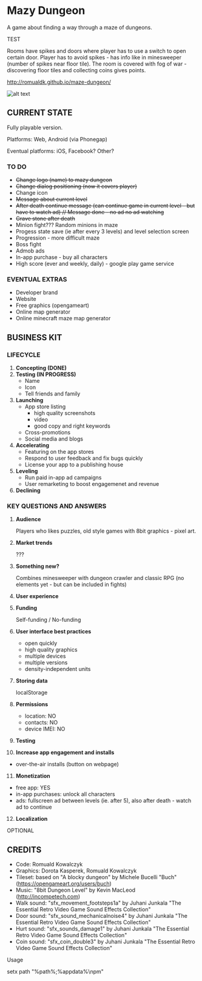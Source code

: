 Mazy Dungeon
==========

A game about finding a way through a maze of dungeons.

TEST

Rooms have spikes and doors where player has to use a switch to open certain door. Player has to avoid spikes - has info like in minesweeper (number of spikes near floor tile). The room is covered with fog of war - discovering floor tiles and collecting coins gives points.


http://romualdk.github.io/maze-dungeon/

![alt text](https://raw.githubusercontent.com/romualdk/mazy-dungeon/master/other/preview2x.png "Mazy Dungeon")

CURRENT STATE
-------------
Fully playable version.

Platforms: Web, Android (via Phonegap)

Eventual platforms:  iOS, Facebook? Other?

### TO DO
- ~~Change logo (name) to mazy dungeon~~
- ~~Change dialog positioning (now it covers player)~~
- Change icon
- ~~Message about current level~~
- ~~After death continue message (can continue game in current level - but have to watch ad) // Message done - no ad no ad watching~~
- ~~Grave stone after death~~
- Minion fight??? Random minions in maze
- Progess state save (ie after every 3 levels) and level selection screen
- Progression - more difficult maze
- Boss fight
- Admob ads
- In-app purchase - buy all characters
- High score (ever and weekly, daily) - google play game service
        
### EVENTUAL EXTRAS
- Developer brand
- Website
- Free graphics (opengameart)
- Online map generator
- Online minecraft maze map generator

BUSINESS KIT
------------
### LIFECYCLE
1. **Concepting (DONE)**
2. **Testing (IN PROGRESS)**
   - Name
   - Icon
   - Tell friends and family
3. **Launching**
   - App store listing
      * high quality screenshots
      * video
      * good copy and right keywords
   - Cross-promotions
   - Social media and blogs
4. **Accelerating**
   - Featuring on the app stores
   - Respond to user feedback and fix bugs quickly
   - License your app to a publishing house
5. **Leveling**
   - Run paid in-app ad campaigns
   - User remarketing to boost engagemenet and revenue
6. **Declining**

### KEY QUESTIONS AND ANSWERS

1. **Audience**

   Players who likes puzzles, old style games with 8bit graphics - pixel art.
2. **Market trends**

   ???
3. **Something new?**

   Combines minesweeper with dungeon crawler and classic RPG (no elements yet - but can be included in fights)
4. **User experience**
5. **Funding**

   Self-funding / No-funding
6. **User interface best practices**
   - open quickly
   - high quality graphics
   - multiple devices
   - multiple versions
   - density-independent units
7. **Storing data**

   localStorage
8. **Permissions**
   - location: NO
   - contacts: NO
   - device IMEI: NO
9. **Testing**
10. **Increase app engagement and installs**
   - over-the-air installs (button on webpage)
11. **Monetization**
   - free app: YES
   - in-app purchases: unlock all characters
   - ads: fullscreen ad between levels (ie. after 5), also after death - watch ad to continue
12. **Localization**

   OPTIONAL



CREDITS
-------

- Code: Romuald Kowalczyk
- Graphics: Dorota Kasperek, Romuald Kowalczyk
- Tileset: based on "A blocky dungeon" by Michele Bucelli "Buch" (https://opengameart.org/users/buch)
- Music: "8bit Dungeon Level" by Kevin MacLeod (http://incompetech.com)
- Walk sound: "sfx_movement_footsteps1a" by Juhani Junkala "The Essential Retro Video Game Sound Effects Collection"
- Door sound: "sfx_sound_mechanicalnoise4" by Juhani Junkala "The Essential Retro Video Game Sound Effects Collection"
- Hurt sound: "sfx_sounds_damage1" by Juhani Junkala "The Essential Retro Video Game Sound Effects Collection"
- Coin sound: "sfx_coin_double3" by Juhani Junkala "The Essential Retro Video Game Sound Effects Collection"



Usage
    
setx path "%path%;%appdata%\npm\"

